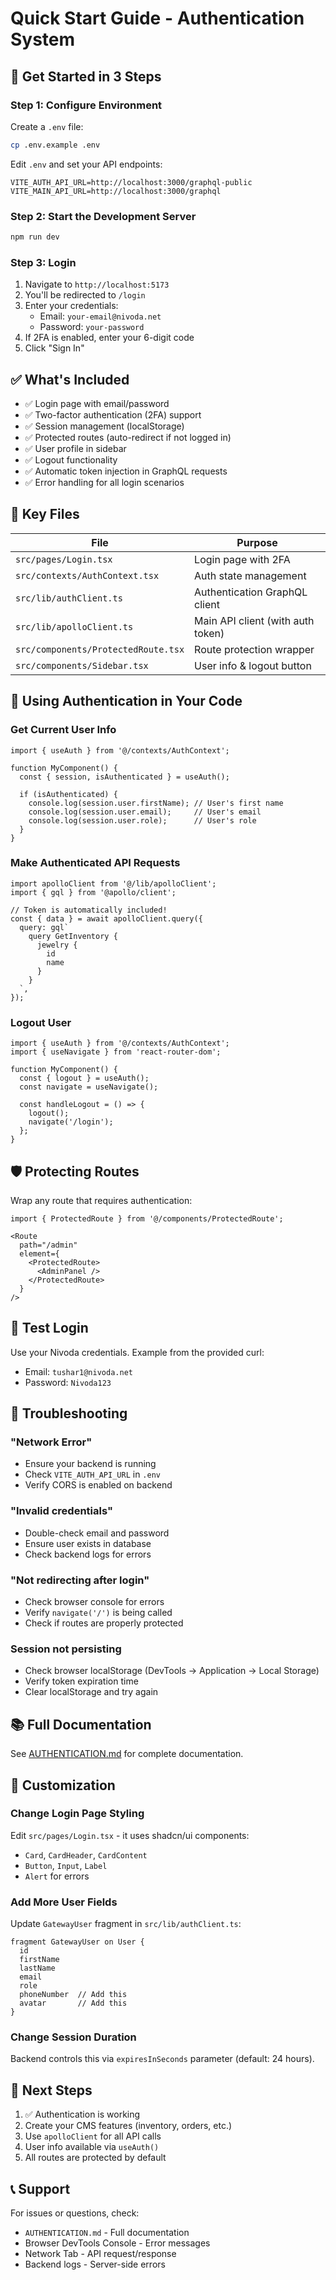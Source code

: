 # Quick Start Guide - Authentication System

## 🚀 Get Started in 3 Steps

### Step 1: Configure Environment

Create a `.env` file:

```bash
cp .env.example .env
```

Edit `.env` and set your API endpoints:

```env
VITE_AUTH_API_URL=http://localhost:3000/graphql-public
VITE_MAIN_API_URL=http://localhost:3000/graphql
```

### Step 2: Start the Development Server

```bash
npm run dev
```

### Step 3: Login

1. Navigate to `http://localhost:5173`
2. You'll be redirected to `/login`
3. Enter your credentials:
   - Email: `your-email@nivoda.net`
   - Password: `your-password`
4. If 2FA is enabled, enter your 6-digit code
5. Click "Sign In"

## ✅ What's Included

- ✅ Login page with email/password
- ✅ Two-factor authentication (2FA) support
- ✅ Session management (localStorage)
- ✅ Protected routes (auto-redirect if not logged in)
- ✅ User profile in sidebar
- ✅ Logout functionality
- ✅ Automatic token injection in GraphQL requests
- ✅ Error handling for all login scenarios

## 📁 Key Files

| File | Purpose |
|------|---------|
| `src/pages/Login.tsx` | Login page with 2FA |
| `src/contexts/AuthContext.tsx` | Auth state management |
| `src/lib/authClient.ts` | Authentication GraphQL client |
| `src/lib/apolloClient.ts` | Main API client (with auth token) |
| `src/components/ProtectedRoute.tsx` | Route protection wrapper |
| `src/components/Sidebar.tsx` | User info & logout button |

## 🔐 Using Authentication in Your Code

### Get Current User Info

```tsx
import { useAuth } from '@/contexts/AuthContext';

function MyComponent() {
  const { session, isAuthenticated } = useAuth();

  if (isAuthenticated) {
    console.log(session.user.firstName); // User's first name
    console.log(session.user.email);     // User's email
    console.log(session.user.role);      // User's role
  }
}
```

### Make Authenticated API Requests

```tsx
import apolloClient from '@/lib/apolloClient';
import { gql } from '@apollo/client';

// Token is automatically included!
const { data } = await apolloClient.query({
  query: gql`
    query GetInventory {
      jewelry {
        id
        name
      }
    }
  `,
});
```

### Logout User

```tsx
import { useAuth } from '@/contexts/AuthContext';
import { useNavigate } from 'react-router-dom';

function MyComponent() {
  const { logout } = useAuth();
  const navigate = useNavigate();

  const handleLogout = () => {
    logout();
    navigate('/login');
  };
}
```

## 🛡️ Protecting Routes

Wrap any route that requires authentication:

```tsx
import { ProtectedRoute } from '@/components/ProtectedRoute';

<Route
  path="/admin"
  element={
    <ProtectedRoute>
      <AdminPanel />
    </ProtectedRoute>
  }
/>
```

## 📝 Test Login

Use your Nivoda credentials. Example from the provided curl:
- Email: `tushar1@nivoda.net`
- Password: `Nivoda123`

## 🐛 Troubleshooting

### "Network Error"
- Ensure your backend is running
- Check `VITE_AUTH_API_URL` in `.env`
- Verify CORS is enabled on backend

### "Invalid credentials"
- Double-check email and password
- Ensure user exists in database
- Check backend logs for errors

### "Not redirecting after login"
- Check browser console for errors
- Verify `navigate('/')` is being called
- Check if routes are properly protected

### Session not persisting
- Check browser localStorage (DevTools → Application → Local Storage)
- Verify token expiration time
- Clear localStorage and try again

## 📚 Full Documentation

See [AUTHENTICATION.md](./AUTHENTICATION.md) for complete documentation.

## 🎨 Customization

### Change Login Page Styling

Edit `src/pages/Login.tsx` - it uses shadcn/ui components:
- `Card`, `CardHeader`, `CardContent`
- `Button`, `Input`, `Label`
- `Alert` for errors

### Add More User Fields

Update `GatewayUser` fragment in `src/lib/authClient.ts`:

```tsx
fragment GatewayUser on User {
  id
  firstName
  lastName
  email
  role
  phoneNumber  // Add this
  avatar       // Add this
}
```

### Change Session Duration

Backend controls this via `expiresInSeconds` parameter (default: 24 hours).

## 🔄 Next Steps

1. ✅ Authentication is working
2. Create your CMS features (inventory, orders, etc.)
3. Use `apolloClient` for all API calls
4. User info available via `useAuth()`
5. All routes are protected by default

## 📞 Support

For issues or questions, check:
- `AUTHENTICATION.md` - Full documentation
- Browser DevTools Console - Error messages
- Network Tab - API request/response
- Backend logs - Server-side errors
